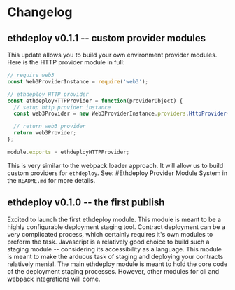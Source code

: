 # Changelog

## ethdeploy v0.1.1 -- custom provider modules

This update allows you to build your own environment provider modules. Here is the HTTP provider module in full:

```js
// require web3
const Web3ProviderInstance = require('web3');

// ethdeploy HTTP provider
const ethdeployHTTPProvider = function(providerObject) {
  // setup http provider instance
  const web3Provider = new Web3ProviderInstance.providers.HttpProvider(`${providerObject.host}:${providerObject.port}`);

  // return web3 provider
  return web3Provider;
};

module.exports = ethdeployHTTPProvider;
```

This is very similar to the webpack loader approach. It will allow us to build custom providers for `ethdeploy`. See: #Ethdeploy Provider Module System in the `README.md` for more details.

## ethdeploy v0.1.0 -- the first publish

Excited to launch the first ethdeploy module. This module is meant to be a highly configurable deployment staging tool. Contract deployment can be a very complicated process, which certainly requires it's own modules to preform the task. Javascript is a relatively good choice to build such a staging module -- considering its accessibility as a language. This module is meant to make the arduous task of staging and deploying your contracts relatively menial. The main ethdeploy module is meant to hold the core code of the deployment staging processes. However, other modules for cli and webpack integrations will come.
